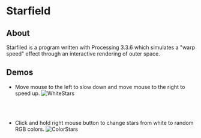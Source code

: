 # Starfield

## About
Starfiled is a program written with Processing 3.3.6 which simulates a "warp speed" effect through an interactive rendering of outer space.

## Demos
* Move mouse to the left to slow down and move mouse to the right to speed up.
![WhiteStars](Demos/WhiteStars.gif)

<br>
<br>

* Click and hold right mouse button to change stars from white to random RGB colors.
![ColorStars](Demos/ColorStars.gif)
